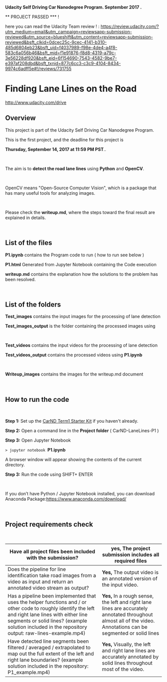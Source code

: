 **Udacity Self Driving Car Nanodegree Program. September 2017 .**

** PROJECT PASSED *** ! 

here you can read the Udacity Team review ! : https://review.udacity.com/?utm_medium=email&utm_campaign=reviewsapp-submission-reviewed&utm_source=blueshift&utm_content=reviewsapp-submission-reviewed&bsft_clkid=0dcec25c-9cec-4141-b310-485d6804eb23&bsft_uid=f4037989-f98e-4de4-a4f8-583c6a056b46&bsft_mid=f1e91876-f8d8-4319-a79c-3e56228df920&bsft_eid=6f154690-7543-4582-9be7-e397af208dbd&bsft_txnid=877c6cc3-c3c9-4104-8434-9974c6adff5e#!/reviews/731755

**Finding Lane Lines on the Road**
==================================

<http://www.udacity.com/drive>

Overview
--------

This project is part of the Udacity Self Driving Car Nanodegree Program.

This is the first project, and the deadline for this project is

**Thursday, September 14, 2017 at 11:59 PM PST**..

 

The aim is to **detect the road lane lines** using **Python** and **OpenCV**.

 

OpenCV means "Open-Source Computer Vision", which is a package that has many
useful tools for analyzing images.

 

Please check the **writeup.md**, where the steps toward the final result are
explained in details.

 

List of the files
-----------------

**P1.ipynb** contains the Program code to run ( how to run see below )

**P1.html**  Generated from Jupyter Notebook containing the Code execution

**writeup.md** contains the explanation how the solutions to the problem has
been resolved.

 

List of the folders
-------------------

**Test_images** contains the input images for the processing of lane detection

**Test_images_output** is the folder containing the processed images using

 

**Test_videos** contains the input videos for the processing of lane detection

**Test_videos_output** contains the processed videos using **P1.ipynb**

 

**Writeup_images** contains the images for the writeup.md document

 

**How to run the code**
-----------------------

 

**Step 1:** Set up the [CarND Term1 Starter
Kit](https://classroom.udacity.com/nanodegrees/nd013/parts/fbf77062-5703-404e-b60c-95b78b2f3f9e/modules/83ec35ee-1e02-48a5-bdb7-d244bd47c2dc/lessons/8c82408b-a217-4d09-b81d-1bda4c6380ef/concepts/4f1870e0-3849-43e4-b670-12e6f2d4b7a7)
if you haven't already.

**Step 2:** Open a command line in the **Project folder** ( CarND-LaneLines-P1 )

**Step 3:** Open Jupyter Notebook

`> jupyter notebook `**P1.ipynb**

A browser window will appear showing the contents of the current directory.

**Step 3:** Run the code using SHIFT+ ENTER

 

If you don’t have Python / Jupyter Notebook installed, you can download Anaconda
Package:<https://www.anaconda.com/download/>

 

**Project requirements check​**
------------------------------

 

| Have all project files been included with the submission?                                                                                                                                                                                                  | **yes**, The project submission includes all required files                                                                                                       |
|------------------------------------------------------------------------------------------------------------------------------------------------------------------------------------------------------------------------------------------------------------|-------------------------------------------------------------------------------------------------------------------------------------------------------------------|
| Does the pipeline for line identification take road images from a video as input and return an annotated video stream as output?                                                                                                                           | **Yes,** The output video is an annotated version of the input video.                                                                                             |
| Has a pipeline been implemented that uses the helper functions and / or other code to roughly identify the left and right lane lines with either line segments or solid lines? (example solution included in the repository output: raw-lines-example.mp4) | **Yes,** In a rough sense, the left and right lane lines are accurately annotated throughout almost all of the video. Annotations can be segmented or solid lines |
| Have detected line segments been filtered / averaged / extrapolated to map out the full extent of the left and right lane boundaries? (example solution included in the repository: P1_example.mp4)                                                        | **Yes,** Visually, the left and right lane lines are accurately annotated by solid lines throughout most of the video.                                            |
